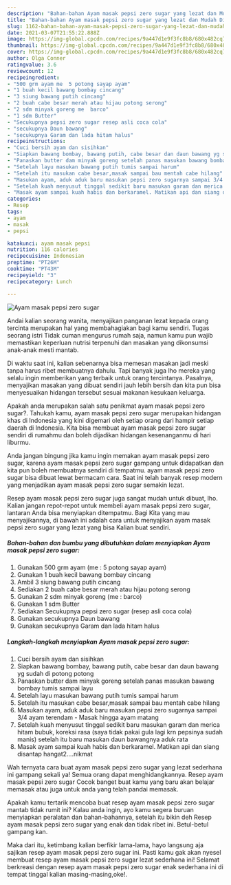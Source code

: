 ```yaml
---
description: "Bahan-bahan Ayam masak pepsi zero sugar yang lezat dan Mudah Dibuat"
title: "Bahan-bahan Ayam masak pepsi zero sugar yang lezat dan Mudah Dibuat"
slug: 1162-bahan-bahan-ayam-masak-pepsi-zero-sugar-yang-lezat-dan-mudah-dibuat
date: 2021-03-07T21:55:22.888Z
image: https://img-global.cpcdn.com/recipes/9a447d1e9f3fc8b8/680x482cq70/ayam-masak-pepsi-zero-sugar-foto-resep-utama.jpg
thumbnail: https://img-global.cpcdn.com/recipes/9a447d1e9f3fc8b8/680x482cq70/ayam-masak-pepsi-zero-sugar-foto-resep-utama.jpg
cover: https://img-global.cpcdn.com/recipes/9a447d1e9f3fc8b8/680x482cq70/ayam-masak-pepsi-zero-sugar-foto-resep-utama.jpg
author: Olga Conner
ratingvalue: 3.6
reviewcount: 12
recipeingredient:
- "500 grm ayam me  5 potong sayap ayam"
- "1 buah kecil bawang bombay cincang"
- "3 siung bawang putih cincang"
- "2 buah cabe besar merah atau hijau potong serong"
- "2 sdm minyak goreng me  barco"
- "1 sdm Butter"
- "Secukupnya pepsi zero sugar resep asli coca cola"
- "secukupnya Daun bawang"
- "secukupnya Garam dan lada hitam halus"
recipeinstructions:
- "Cuci bersih ayam dan sisihkan"
- "Siapkan bawang bombay, bawang putih, cabe besar dan daun bawang yg sudah di potong potong"
- "Panaskan butter dam minyak goreng setelah panas masukan bawang bombay tumis sampai layu"
- "Setelah layu masukan bawang putih tumis sampai harum"
- "Setelah itu masukan cabe besar,masak sampai bau mentah cabe hilang"
- "Masukan ayam, aduk aduk baru masukan pepsi zero sugarnya sampai 3/4 ayam terendam Masak hingga ayam matang"
- "Setelah kuah menyusut tinggal sedikit baru masukan garam dan merica hitam bubuk, koreksi rasa (saya tidak pakai gula lagi krn pepsinya sudah manis) setelah itu baru masukan daun bawangnya aduk rata"
- "Masak ayam sampai kuah habis dan berkaramel. Matikan api dan siang disantap hangat2....nikmat"
categories:
- Resep
tags:
- ayam
- masak
- pepsi

katakunci: ayam masak pepsi 
nutrition: 116 calories
recipecuisine: Indonesian
preptime: "PT26M"
cooktime: "PT43M"
recipeyield: "3"
recipecategory: Lunch

---
```



![Ayam masak pepsi zero sugar](https://img-global.cpcdn.com/recipes/9a447d1e9f3fc8b8/680x482cq70/ayam-masak-pepsi-zero-sugar-foto-resep-utama.jpg)

Andai kalian seorang wanita, menyajikan panganan lezat kepada orang tercinta merupakan hal yang membahagiakan bagi kamu sendiri. Tugas seorang istri Tidak cuman mengurus rumah saja, namun kamu pun wajib memastikan keperluan nutrisi terpenuhi dan masakan yang dikonsumsi anak-anak mesti mantab.

Di waktu  saat ini, kalian sebenarnya bisa memesan masakan jadi meski tanpa harus ribet membuatnya dahulu. Tapi banyak juga lho mereka yang selalu ingin memberikan yang terbaik untuk orang tercintanya. Pasalnya, menyajikan masakan yang dibuat sendiri jauh lebih bersih dan kita pun bisa menyesuaikan hidangan tersebut sesuai makanan kesukaan keluarga. 



Apakah anda merupakan salah satu penikmat ayam masak pepsi zero sugar?. Tahukah kamu, ayam masak pepsi zero sugar merupakan hidangan khas di Indonesia yang kini digemari oleh setiap orang dari hampir setiap daerah di Indonesia. Kita bisa membuat ayam masak pepsi zero sugar sendiri di rumahmu dan boleh dijadikan hidangan kesenanganmu di hari liburmu.

Anda jangan bingung jika kamu ingin memakan ayam masak pepsi zero sugar, karena ayam masak pepsi zero sugar gampang untuk didapatkan dan kita pun boleh membuatnya sendiri di tempatmu. ayam masak pepsi zero sugar bisa dibuat lewat bermacam cara. Saat ini telah banyak resep modern yang menjadikan ayam masak pepsi zero sugar semakin lezat.

Resep ayam masak pepsi zero sugar juga sangat mudah untuk dibuat, lho. Kalian jangan repot-repot untuk membeli ayam masak pepsi zero sugar, lantaran Anda bisa menyiapkan ditempatmu. Bagi Kita yang mau menyajikannya, di bawah ini adalah cara untuk menyajikan ayam masak pepsi zero sugar yang lezat yang bisa Kalian buat sendiri.

<!--inarticleads1-->

##### Bahan-bahan dan bumbu yang dibutuhkan dalam menyiapkan Ayam masak pepsi zero sugar:

1. Gunakan 500 grm ayam (me : 5 potong sayap ayam)
1. Gunakan 1 buah kecil bawang bombay cincang
1. Ambil 3 siung bawang putih cincang
1. Sediakan 2 buah cabe besar merah atau hijau potong serong
1. Gunakan 2 sdm minyak goreng (me : barco)
1. Gunakan 1 sdm Butter
1. Sediakan Secukupnya pepsi zero sugar (resep asli coca cola)
1. Gunakan secukupnya Daun bawang
1. Gunakan secukupnya Garam dan lada hitam halus




<!--inarticleads2-->

##### Langkah-langkah menyiapkan Ayam masak pepsi zero sugar:

1. Cuci bersih ayam dan sisihkan
1. Siapkan bawang bombay, bawang putih, cabe besar dan daun bawang yg sudah di potong potong
1. Panaskan butter dam minyak goreng setelah panas masukan bawang bombay tumis sampai layu
1. Setelah layu masukan bawang putih tumis sampai harum
1. Setelah itu masukan cabe besar,masak sampai bau mentah cabe hilang
1. Masukan ayam, aduk aduk baru masukan pepsi zero sugarnya sampai 3/4 ayam terendam - Masak hingga ayam matang
1. Setelah kuah menyusut tinggal sedikit baru masukan garam dan merica hitam bubuk, koreksi rasa (saya tidak pakai gula lagi krn pepsinya sudah manis) setelah itu baru masukan daun bawangnya aduk rata
1. Masak ayam sampai kuah habis dan berkaramel. Matikan api dan siang disantap hangat2....nikmat




Wah ternyata cara buat ayam masak pepsi zero sugar yang lezat sederhana ini gampang sekali ya! Semua orang dapat menghidangkannya. Resep ayam masak pepsi zero sugar Cocok banget buat kamu yang baru akan belajar memasak atau juga untuk anda yang telah pandai memasak.

Apakah kamu tertarik mencoba buat resep ayam masak pepsi zero sugar mantab tidak rumit ini? Kalau anda ingin, ayo kamu segera buruan menyiapkan peralatan dan bahan-bahannya, setelah itu bikin deh Resep ayam masak pepsi zero sugar yang enak dan tidak ribet ini. Betul-betul gampang kan. 

Maka dari itu, ketimbang kalian berfikir lama-lama, hayo langsung aja sajikan resep ayam masak pepsi zero sugar ini. Pasti kamu gak akan nyesel membuat resep ayam masak pepsi zero sugar lezat sederhana ini! Selamat berkreasi dengan resep ayam masak pepsi zero sugar enak sederhana ini di tempat tinggal kalian masing-masing,oke!.

